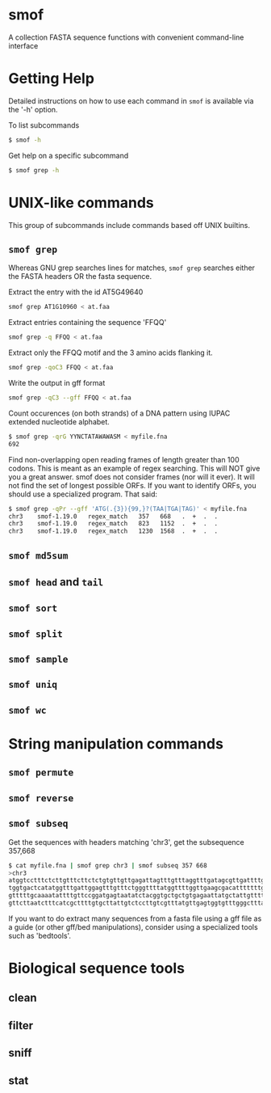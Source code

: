 smof
====

A collection FASTA sequence functions with convenient command-line interface

Getting Help
============

Detailed instructions on how to use each command in `smof` is available via the
'-h' option.

To list subcommands

``` bash
$ smof -h
```

Get help on a specific subcommand

``` bash
$ smof grep -h
```

UNIX-like commands
==================

This group of subcommands include commands based off UNIX builtins.

## `smof grep`

Whereas GNU grep searches lines for matches, `smof grep` searches either the
FASTA headers OR the fasta sequence.

Extract the entry with the id AT5G49640

``` bash
smof grep AT1G10960 < at.faa
```

Extract entries containing the sequence 'FFQQ'

```bash
smof grep -q FFQQ < at.faa
```

Extract only the FFQQ motif and the 3 amino acids flanking it.
```bash
smof grep -qoC3 FFQQ < at.faa
```

Write the output in gff format
```bash
smof grep -qC3 --gff FFQQ < at.faa
```

Count occurences (on both strands) of a DNA pattern using IUPAC extended
nucleotide alphabet.
``` bash
$ smof grep -qrG YYNCTATAWAWASM < myfile.fna
692
```

Find non-overlapping open reading frames of length greater than 100 codons.
This is meant as an example of regex searching. This will NOT give you a great
answer. smof does not consider frames (nor will it ever). It will not find the
set of longest possible ORFs. If you want to identify ORFs, you should use a
specialized program. That said:

``` bash
$ smof grep -qPr --gff 'ATG(.{3}){99,}?(TAA|TGA|TAG)' < myfile.fna
chr3    smof-1.19.0   regex_match   357   668   .  +  .  .
chr3    smof-1.19.0   regex_match   823   1152  .  +  .  .
chr3    smof-1.19.0   regex_match   1230  1568  .  +  .  .
```

## `smof md5sum`

## `smof head` and `tail`

## `smof sort`

## `smof split`

## `smof sample`

## `smof uniq`

## `smof wc`

String manipulation commands
============================

## `smof permute`

## `smof reverse`

## `smof subseq`

Get the sequences with headers matching 'chr3', get the subsequence 357,668

``` bash
$ cat myfile.fna | smof grep chr3 | smof subseq 357 668 
>chr3
atggtcctttctcttgtttcttctctgtgttgttgagattagtttgtttaggtttgatagcgttgattttggcctgcgtt
tggtgactcatatggtttgattggagtttgtttctgggttttatggttttggttgaagcgacatttttttgtggaatatg
gtttttgcaaaatattttgttccggatgagtaatatctacggtgctgctgtgagaattatgctattgttttgcaggtcct
gttcttaatctttcatcgcttttgtgcttattgtctccttgtcgtttatgttgagtggtgtttgggctttag
```

If you want to do extract many sequences from a fasta file using a gff file as
a guide (or other gff/bed manipulations), consider using a specialized tools
such as 'bedtools'.

Biological sequence tools
=========================

## clean

## filter

## sniff 

## stat
